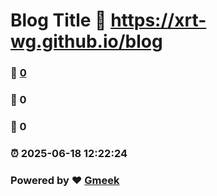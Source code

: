 # Blog Title :link: https://xrt-wg.github.io/blog 
### :page_facing_up: [0](https://xrt-wg.github.io/blog/tag.html) 
### :speech_balloon: 0 
### :hibiscus: 0 
### :alarm_clock: 2025-06-18 12:22:24 
### Powered by :heart: [Gmeek](https://github.com/Meekdai/Gmeek)

